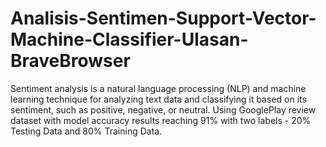 # Analisis-Sentimen-Support-Vector-Machine-Classifier-Ulasan-BraveBrowser
Sentiment analysis is a natural language processing (NLP) and machine learning technique for analyzing text data and classifying it based on its sentiment, such as positive, negative, or neutral. Using GooglePlay review dataset with model accuracy results reaching 91% with two labels - 20% Testing Data and 80% Training Data.
